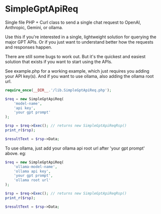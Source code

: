 # SimpleGptApiReq

Single file PHP + Curl class to send a single chat request to OpenAI, Anthropic, Gemini, or ollama.

Use this if you're interested in a single, lightweight solution for querying the major GPT APIs. Or if you just want to understand better how the requests and responses happen.

There are still some bugs to work out. But it's the quickest and easiest solution that exists if you want to start using the APIs.

See example.php for a working example, which just requires you adding your API key(s). And if you want to use ollama, also adding the ollama root url.

```php
require_once(__DIR__.'/lib.SimpleGptApiReq.php');

$req = new SimpleGptApiReq(
	'model-name',
	'api key',
	'your gpt prompt'
);

$rsp = $req->Exec(); // returns new SimpleGptApiReqRsp()
print_r($rsp);

$resultText = $rsp->Data;
```

To use ollama, just add your ollama api root url after 'your gpt prompt' above. eg:

```php
$req = new SimpleGptApiReq(
	'ollama-model-name',
	'ollama api key',
	'your gpt prompt',
	'ollama root url'
);

$rsp = $req->Exec(); // returns new SimpleGptApiReqRsp()
print_r($rsp);

$resultText = $rsp->Data;
```

